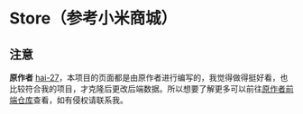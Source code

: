 # Store（参考小米商城）

## 注意
**原作者** [hai-27](https://github.com/hai-27)，本项目的页面都是由原作者进行编写的，我觉得做得挺好看，也比较符合我的项目，才克隆后更改后端数据。所以想要了解更多可以前往[原作者前端仓库](https://github.com/hai-27/vue-store)查看，如有侵权请联系我。
